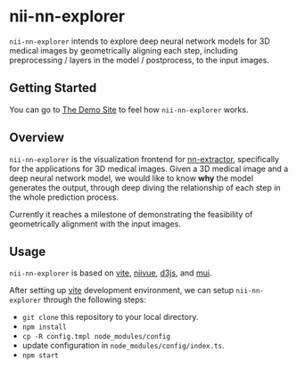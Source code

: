 # nii-nn-explorer

`nii-nn-explorer` intends to explore deep neural network models for 3D medical images by geometrically aligning each step, including preprocessing / layers in the model / postprocess,
to the input images.

## Getting Started

You can go to [The Demo Site](https://www.nii-nn-explorer.dev) to feel how `nii-nn-explorer` works.

## Overview

`nii-nn-explorer` is the visualization frontend for [nn-extractor](https://github.com/chhsiao1981/nn-extractor), specifically for the applications for 3D medical images. Given a 3D medical image and a deep neural network model, we would like to know **why** the model generates the output, through deep diving the relationship of each step in the whole prediction process.

Currently it reaches a milestone of demonstrating the feasibility of geometrically alignment with the input images.

## Usage

`nii-nn-explorer` is based on [vite](https://vite.dev/), [niivue](https://github.com/niivue/niivue), [d3js](https://d3js.org/), and [mui](https://mui.com/).

After setting up [vite](https://vite.dev/guide/) development environment, we can setup `nii-nn-explorer` through the following steps:

* `git clone` this repository to your local directory.
* `npm install`
* `cp -R config.tmpl node_modules/config`
* update configuration in `node_modules/config/index.ts`.
* `npm start`
